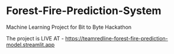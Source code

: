 # Forest-Fire-Prediction-System
Machine Learning Project for Bit to Byte Hackathon

The project is LIVE AT - https://teamredline-forest-fire-prediction-model.streamlit.app
